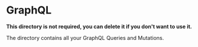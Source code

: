 # GraphQL

**This directory is not required, you can delete it if you don't want to use it.**

The directory contains all your GraphQL Queries and Mutations.
